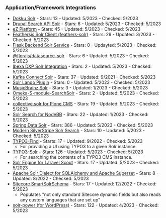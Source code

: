 ### Application/Framework Integrations
- [Dokku Solr](https://github.com/dokku/dokku-solr) - Stars: 13 - Updated: 5/2023 - Checked: 5/2023
- [Drupal Search API Solr](https://github.com/mkalkbrenner/search_api_solr) - Stars: 6 - Updated: 5/2023 - Checked: 5/2023
- [eZ Platform](https://github.com/ezsystems/ezplatform-solr-search-engine) - Stars: 45 - Updated: 5/2023 - Checked: 5/2023
- [Feathersjs Solr Client (feathers-solr)](https://github.com/sajov/feathers-solr) - Stars: 29 - Updated: 3/2023 - Checked: 5/2023
- [Flask Backend Solr Service](https://github.com/NeuroBridge/Backend_service) - Stars: 0 - Updayted: 5/2023 - Checked: 5/2023
- [@florajs/datasource-solr](https://github.com/florajs/datasource-solr) - Stars: 6 - Updated: 5/2023 - Checked: 5/2023
- [Ibexa DXP Solr Integration](https://github.com/ibexa/solr) - Stars: 2 - Updated: 5/2023 - Checked: 5/2023
- [Kafka Connect Solr](https://github.com/jcustenborder/kafka-connect-solr) - Stars: 37 - Updated: 9/2021 - Checked: 5/2023
- [Solr Lando Plugin](https://github.com/lando/solr) - Stars: 0 - Updated: 5/2023 - Checked: 5/2023
- [MusicBrainz Solr](https://github.com/metabrainz/mb-solr) - Stars: 3 - Updated: 1/2023 - Checked: 5/2023
- [Omeka-S-module-SearchSolr](https://github.com/Daniel-KM/Omeka-S-module-SearchSolr) - Stars: 2 - Updated: 5/2023 - Checked: 5/2023
- [collective.solr for Plone CMS](https://github.com/collective/collective.solr) - Stars: 19 - Updated: 5/2023 - Checked: 5/2023
- [Solr Search for NodeBB](https://github.com/julianlam/nodebb-plugin-solr) - Stars: 22 - Updated: 1/2023 - Checked: 5/2023
- [Spring Data Solr](https://github.com/spring-projects/spring-data-solr) - Stars: 386 - Updated: 5/2023 - Checked: 5/2023
- [Modern SilverStripe Solr Search](https://github.com/Firesphere/silverstripe-solr-search) - Stars: 10 - Updated: 5/2023 - Checked: 5/2023
- [TYPO3-Find](https://github.com/subugoe/typo3-find) - Starts: 17 - Updated: 9/2022 - Checked: 5/2023
    - For providing a UI using TYPO3 to a given Solr instance.
- [TYPO3-Solr](https://github.com/TYPO3-Solr/ext-solr) - Stars: 126 - Updated: 5/2023 - Checked: 5/2023
    - For searching the contents of a TYPO3 CMS instance.
- [Solr Engine for Laravel Scout](https://github.com/pxslip/laravel-scout-solr) - Stars: 17 - Updated: 5/2023 - Checked: 5/2023
- [Apache Solr Dialect for SQLAlchemy and Apache Superset](https://github.com/aadel/sqlalchemy-solr) - Stars: 8 - Updated: 8/2022 - Checked: 5/2023
- [Sitecore SmartSolrSchema](https://github.com/dataweaversio/SmartSolrSchema) - Stars: 17 - Updated: 12/2022 - Checked: 5/2023
    - Populates "not only standard Sitecore dynamic fields but also reads any custom languages that are set up"
- [solr-power (for WordPress)](https://github.com/pantheon-systems/solr-power) - Stars: 122 - Updated: 4/2023 - Checked: 5/2023